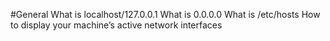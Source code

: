 #General
What is localhost/127.0.0.1
What is 0.0.0.0
What is /etc/hosts
How to display your machine’s active network interfaces
